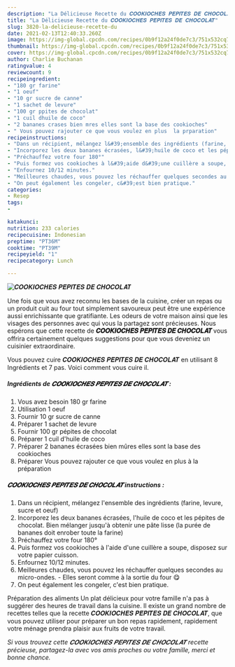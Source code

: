 ```yaml
---
description: "La Délicieuse Recette du 𝑪𝑶𝑶𝑲𝑰𝑶𝑪𝑯𝑬𝑺 𝑷𝑬́𝑷𝑰𝑻𝑬𝑺 𝑫𝑬 𝑪𝑯𝑶𝑪𝑶𝑳𝑨𝑻"
title: "La Délicieuse Recette du 𝑪𝑶𝑶𝑲𝑰𝑶𝑪𝑯𝑬𝑺 𝑷𝑬́𝑷𝑰𝑻𝑬𝑺 𝑫𝑬 𝑪𝑯𝑶𝑪𝑶𝑳𝑨𝑻"
slug: 3820-la-delicieuse-recette-du
date: 2021-02-13T12:40:33.260Z
image: https://img-global.cpcdn.com/recipes/0b9f12a24f0de7c3/751x532cq70/𝑪𝑶𝑶𝑲𝑰𝑶𝑪𝑯𝑬𝑺-𝑷𝑬́𝑷𝑰𝑻𝑬𝑺-𝑫𝑬-𝑪𝑯𝑶𝑪𝑶𝑳𝑨𝑻-photo-principale-de-la-recette.jpg
thumbnail: https://img-global.cpcdn.com/recipes/0b9f12a24f0de7c3/751x532cq70/𝑪𝑶𝑶𝑲𝑰𝑶𝑪𝑯𝑬𝑺-𝑷𝑬́𝑷𝑰𝑻𝑬𝑺-𝑫𝑬-𝑪𝑯𝑶𝑪𝑶𝑳𝑨𝑻-photo-principale-de-la-recette.jpg
cover: https://img-global.cpcdn.com/recipes/0b9f12a24f0de7c3/751x532cq70/𝑪𝑶𝑶𝑲𝑰𝑶𝑪𝑯𝑬𝑺-𝑷𝑬́𝑷𝑰𝑻𝑬𝑺-𝑫𝑬-𝑪𝑯𝑶𝑪𝑶𝑳𝑨𝑻-photo-principale-de-la-recette.jpg
author: Charlie Buchanan
ratingvalue: 4
reviewcount: 9
recipeingredient:
- "180 gr farine"
- "1 oeuf"
- "10 gr sucre de canne"
- "1 sachet de levure"
- "100 gr ppites de chocolat"
- "1 cuil dhuile de coco"
- "2 bananes crases bien mres elles sont la base des cookioches"
- " Vous pouvez rajouter ce que vous voulez en plus  la prparation"
recipeinstructions:
- "Dans un récipient, mélangez l&#39;ensemble des ingrédients (farine, levure, sucre et oeuf)"
- "Incorporez les deux bananes écrasées, l&#39;huile de coco et les pépites de chocolat. Bien mélanger jusqu&#39;à obtenir une pâte lisse (la purée de bananes doit enrober toute la farine)"
- "Préchauffez votre four 180°"
- "Puis formez vos cookioches à l&#39;aide d&#39;une cuillère a soupe, disposez sur votre papier cuisson."
- "Enfournez 10/12 minutes."
- "Meilleures chaudes, vous pouvez les réchauffer quelques secondes au micro-ondes. Elles seront comme à la sortie du four 😋"
- "On peut également les congeler, c&#39;est bien pratique."
categories:
- Resep
tags:
- 

katakunci:  
nutrition: 233 calories
recipecuisine: Indonesian
preptime: "PT36M"
cooktime: "PT39M"
recipeyield: "1"
recipecategory: Lunch

---
```



![𝑪𝑶𝑶𝑲𝑰𝑶𝑪𝑯𝑬𝑺 𝑷𝑬́𝑷𝑰𝑻𝑬𝑺 𝑫𝑬 𝑪𝑯𝑶𝑪𝑶𝑳𝑨𝑻](https://img-global.cpcdn.com/recipes/0b9f12a24f0de7c3/751x532cq70/𝑪𝑶𝑶𝑲𝑰𝑶𝑪𝑯𝑬𝑺-𝑷𝑬́𝑷𝑰𝑻𝑬𝑺-𝑫𝑬-𝑪𝑯𝑶𝑪𝑶𝑳𝑨𝑻-photo-principale-de-la-recette.jpg)

Une fois que vous avez reconnu les bases de la cuisine, créer un repas ou un produit cuit au four tout simplement savoureux peut être une expérience aussi enrichissante que gratifiante. Les odeurs de votre maison ainsi que les visages des personnes avec qui vous la partagez sont précieuses. Nous espérons que cette recette de <strong> 𝑪𝑶𝑶𝑲𝑰𝑶𝑪𝑯𝑬𝑺 𝑷𝑬́𝑷𝑰𝑻𝑬𝑺 𝑫𝑬 𝑪𝑯𝑶𝑪𝑶𝑳𝑨𝑻 </strong> vous offrira certainement quelques suggestions pour que vous deveniez un cuisinier extraordinaire.

<!--inarticleads1-->

Vous pouvez cuire 𝑪𝑶𝑶𝑲𝑰𝑶𝑪𝑯𝑬𝑺 𝑷𝑬́𝑷𝑰𝑻𝑬𝑺 𝑫𝑬 𝑪𝑯𝑶𝑪𝑶𝑳𝑨𝑻 en utilisant 8 Ingrédients et 7 pas. Voici comment vous cuire il.

##### Ingrédients de 𝑪𝑶𝑶𝑲𝑰𝑶𝑪𝑯𝑬𝑺 𝑷𝑬́𝑷𝑰𝑻𝑬𝑺 𝑫𝑬 𝑪𝑯𝑶𝑪𝑶𝑳𝑨𝑻 :

1. Vous avez besoin 180 gr farine
1. Utilisation 1 oeuf
1. Fournir 10 gr sucre de canne
1. Préparer 1 sachet de levure
1. Fournir 100 gr pépites de chocolat
1. Préparer 1 cuil d&#39;huile de coco
1. Préparer 2 bananes écrasées bien mûres elles sont la base des cookioches
1. Préparer  Vous pouvez rajouter ce que vous voulez en plus à la préparation




<!--inarticleads2-->

##### 𝑪𝑶𝑶𝑲𝑰𝑶𝑪𝑯𝑬𝑺 𝑷𝑬́𝑷𝑰𝑻𝑬𝑺 𝑫𝑬 𝑪𝑯𝑶𝑪𝑶𝑳𝑨𝑻 instructions :

1. Dans un récipient, mélangez l&#39;ensemble des ingrédients (farine, levure, sucre et oeuf)
1. Incorporez les deux bananes écrasées, l&#39;huile de coco et les pépites de chocolat. Bien mélanger jusqu&#39;à obtenir une pâte lisse (la purée de bananes doit enrober toute la farine)
1. Préchauffez votre four 180°
1. Puis formez vos cookioches à l&#39;aide d&#39;une cuillère a soupe, disposez sur votre papier cuisson.
1. Enfournez 10/12 minutes.
1. Meilleures chaudes, vous pouvez les réchauffer quelques secondes au micro-ondes. - Elles seront comme à la sortie du four 😋
1. On peut également les congeler, c&#39;est bien pratique.




<!--inarticleads1-->

<p>
Préparation des aliments Un plat délicieux pour votre famille n'a pas à suggérer des heures de travail dans la cuisine. Il existe un grand nombre de recettes telles que la recette 𝑪𝑶𝑶𝑲𝑰𝑶𝑪𝑯𝑬𝑺 𝑷𝑬́𝑷𝑰𝑻𝑬𝑺 𝑫𝑬 𝑪𝑯𝑶𝑪𝑶𝑳𝑨𝑻, que vous pouvez utiliser pour préparer un bon repas rapidement, rapidement votre ménage prendra plaisir aux fruits de votre travail.
</p>

<p>
<i>Si vous trouvez cette 𝑪𝑶𝑶𝑲𝑰𝑶𝑪𝑯𝑬𝑺 𝑷𝑬́𝑷𝑰𝑻𝑬𝑺 𝑫𝑬 𝑪𝑯𝑶𝑪𝑶𝑳𝑨𝑻 recette précieuse, partagez-la avec vos amis proches ou votre famille, merci et bonne chance.</i>
</p>
